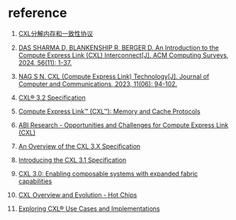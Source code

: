 
# reference
1. [CXL分解内存和一致性协议](https://zhuanlan.zhihu.com/p/14268243479)
2. [DAS SHARMA D, BLANKENSHIP R, BERGER D. An Introduction to the Compute Express Link (CXL) Interconnect[J]. ACM Computing Surveys, 2024, 56(11): 1-37.](https://dl.acm.org/doi/10.1145/3669900)
3. [NAG S N. CXL (Compute Express Link) Technology[J]. Journal of Computer and Communications, 2023, 11(06): 94-102.](https://www.scirp.org/journal/paperinformation?paperid=126038)
4. [CXL® 3.2 Specification](https://computeexpresslink.org/wp-content/uploads/2024/11/CXL-Specification_rev3p2_ver1p0_2024October2_evalcopy.pdf)
5. [Compute Express Link™ (CXL™): Memory and Cache Protocols](https://snia.org/sites/default/files/SDC/2020/130-Blankenship-CXL-1.1-Protocol-Extensions.pdf)
6. [ABI Research - Opportunities and Challenges for Compute Express Link (CXL)](https://computeexpresslink.org/wp-content/uploads/2024/11/CR-CXL-101_FINAL.pdf)

7. [An Overview of the CXL 3.X Specification](https://computeexpresslink.org/wp-content/uploads/2025/02/CXL_Q1-2025-Webinar-Presentation_FINAL.pdf)
8. [Introducing the CXL 3.1 Specification](https://computeexpresslink.org/wp-content/uploads/2024/03/CXL_3.1-Webinar-Presentation_Feb_2024.pdf)
9. [CXL 3.0: Enabling composable systems with expanded fabric capabilities](https://computeexpresslink.org/wp-content/uploads/2023/12/CXL_3.0-Webinar_FINAL.pdf)
10. [CXL Overview and Evolution - Hot Chips](https://hc34.hotchips.org/assets/program/tutorials/CXL/Hot%20Chips%202022%20CXL%20Overview%20and%20evolution.pdf)
11. [Exploring CXL® Use Cases and Implementations](https://computeexpresslink.org/wp-content/uploads/2024/07/CXL-Q224-Webinar-Slides.pdf)